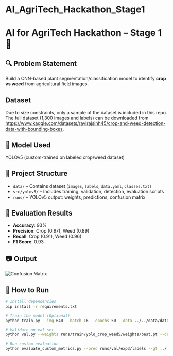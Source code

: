 # AI_AgriTech_Hackathon_Stage1
# AI for AgriTech Hackathon – Stage 1 🌾

## 🔍 Problem Statement
Build a CNN-based plant segmentation/classification model to identify **crop vs weed** from agricultural field images.
## Dataset

Due to size constraints, only a sample of the dataset is included in this repo.  
The full dataset (1,300 images and labels) can be downloaded from https://www.kaggle.com/datasets/ravirajsinh45/crop-and-weed-detection-data-with-bounding-boxes.

## 🧠 Model Used
YOLOv5 (custom-trained on labeled crop/weed dataset)

## 📁 Project Structure
- `data/` – Contains dataset (`images`, `labels`, `data.yaml`, `classes.txt`)
- `src/yolov5/` – Includes training, validation, detection, evaluation scripts
- `runs/` – YOLOv5 output: weights, predictions, confusion matrix

## 🧪 Evaluation Results
- **Accuracy**: 93%
- **Precision**: Crop (0.97), Weed (0.89)
- **Recall**: Crop (0.91), Weed (0.96)
- **F1 Score**: 0.93

## 📷 Output
![Confusion Matrix](src/yolov5/runs/val/exp3/confusion_matrix.png)

## 🚀 How to Run

```bash
# Install dependencies
pip install -r requirements.txt

# Train the model (Optional)
python train.py --img 640 --batch 16 --epochs 50 --data ../../data/data.yaml --weights yolov5s.pt

# Validate on val set
python val.py --weights runs/train/yolo_crop_weed5/weights/best.pt --data ../../data/data.yaml --task val --save-txt

# Run custom evaluation
python evaluate_custom_metrics.py --pred runs/val/exp3/labels --gt ../../data/labels/val --names ../../data/classes.txt
